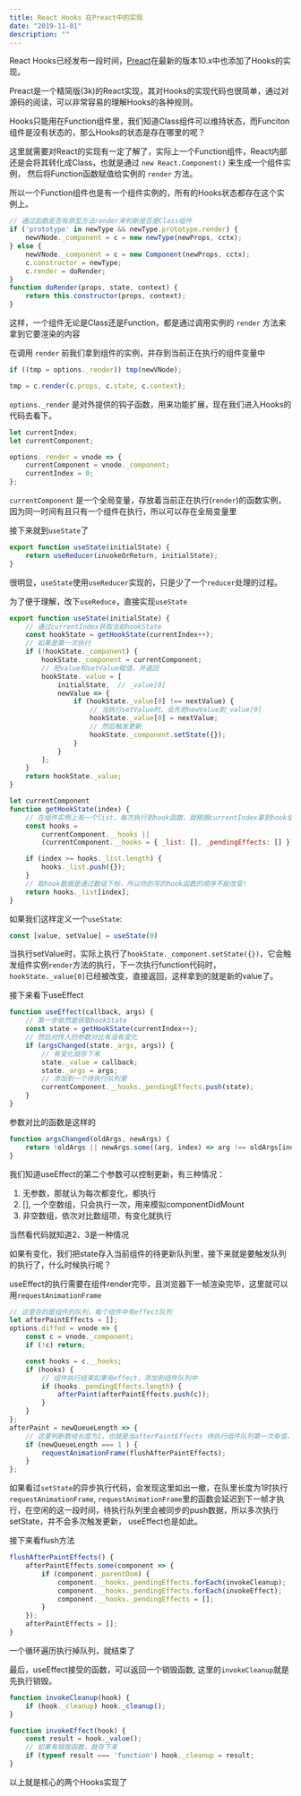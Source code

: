 ```yaml
---
title: React Hooks 在Preact中的实现
date: "2019-11-01"
description: ""
---
```


React Hooks已经发布一段时间，[Preact](https://github.com/preactjs/preact)在最新的版本10.x中也添加了Hooks的实现。

Preact是一个精简版(3k)的React实现，其对Hooks的实现代码也很简单，通过对源码的阅读，可以非常容易的理解Hooks的各种规则。

Hooks只能用在Function组件里，我们知道Class组件可以维持状态，而Funciton组件是没有状态的，那么Hooks的状态是存在哪里的呢？

这里就需要对React的实现有一定了解了，实际上一个Function组件，React内部还是会将其转化成Class，也就是通过 `new React.Component()` 来生成一个组件实例，
然后将Function函数赋值给实例的 `render` 方法。

所以一个Function组件也是有一个组件实例的，所有的Hooks状态都存在这个实例上。

```jsx
// 通过函数是否有原型方法render来判断是否是Class组件
if ('prototype' in newType && newType.prototype.render) {
    newVNode._component = c = new newType(newProps, cctx);
} else {
    newVNode._component = c = new Component(newProps, cctx);
    c.constructor = newType;
    c.render = doRender;
}
function doRender(props, state, context) {
	return this.constructor(props, context);
}
```

这样，一个组件无论是Class还是Function，都是通过调用实例的 `render` 方法来拿到它要渲染的内容


在调用 `render` 前我们拿到组件的实例，并存到当前正在执行的组件变量中

```jsx
if ((tmp = options._render)) tmp(newVNode);

tmp = c.render(c.props, c.state, c.context);
```

`options._render` 是对外提供的钩子函数，用来功能扩展，现在我们进入Hooks的代码去看下。

```jsx
let currentIndex;
let currentComponent;

options._render = vnode => {
	currentComponent = vnode._component;
	currentIndex = 0;
};
```
`currentComponent` 是一个全局变量，存放着当前正在执行(`render`)的函数实例，因为同一时间有且只有一个组件在执行，所以可以存在全局变量里

接下来就到`useState`了

```jsx
export function useState(initialState) {
	return useReducer(invokeOrReturn, initialState);
}
```
很明显，`useState`使用`useReducer`实现的，只是少了一个`reducer`处理的过程。

为了便于理解，改下`useReduce`，直接实现`useState`

```jsx
export function useState(initialState) {
    // 通过currentIndex获取当前hookState
    const hookState = getHookState(currentIndex++);
    // 如果是第一次执行
	if (!hookState._component) {
        hookState._component = currentComponent;
        // 把value和setValue赋值，并返回
		hookState._value = [
			initialState,  // _value[0]
			newValue => {
				if (hookState._value[0] !== nextValue) {
                    // 当执行setValue时，会先把newValue到_value[0]
                    hookState._value[0] = nextValue;
                    // 然后触发更新
					hookState._component.setState({});
				}
			}
		];
	}
	return hookState._value;
}

let currentComponent
function getHookState(index) {
    // 在组件实例上有一个list，每次执行到hook函数，就根据currentIndex拿到hook值
	const hooks =
		currentComponent.__hooks ||
		(currentComponent.__hooks = { _list: [], _pendingEffects: [] });

	if (index >= hooks._list.length) {
		hooks._list.push({});
    }
    // 取hook数据是通过数组下标，所以你的写的hook函数的顺序不能改变!
	return hooks._list[index];
}
```
如果我们这样定义一个`useState`:
```jsx
const [value, setValue] = useState(0)
```
当执行setValue时，实际上执行了`hookState._component.setState({})`，它会触发组件实例`render`方法的执行，下一次执行function代码时，
`hookState._value[0]`已经被改变，直接返回，这样拿到的就是新的value了。

接下来看下useEffect

```jsx
function useEffect(callback, args) {
    // 第一步依然是获取hookState
    const state = getHookState(currentIndex++);
    // 然后对传入的参数对比有没有变化
	if (argsChanged(state._args, args)) {
        // 有变化就存下来
		state._value = callback;
        state._args = args;
        // 添加到一个待执行队列里
		currentComponent.__hooks._pendingEffects.push(state);
	}
}
```
参数对比的函数是这样的

```js
function argsChanged(oldArgs, newArgs) {
	return !oldArgs || newArgs.some((arg, index) => arg !== oldArgs[index]);
}
```
我们知道useEffect的第二个参数可以控制更新，有三种情况：
1. 无参数，那就认为每次都变化，都执行
2. [], 一个空数组，只会执行一次，用来模拟componentDidMount
3. 非空数组，依次对比数组项，有变化就执行

当然看代码就知道2、3是一种情况

如果有变化，我们把state存入当前组件的待更新队列里，接下来就是要触发队列的执行了，什么时候执行呢？

useEffect的执行需要在组件render完毕，且浏览器下一帧渲染完毕，这里就可以用`requestAnimationFrame`

```jsx
// 这里存的是组件的队列，每个组件中有effect队列
let afterPaintEffects = [];
options.diffed = vnode => {
	const c = vnode._component;
	if (!c) return;

	const hooks = c.__hooks;
	if (hooks) {
        // 组件执行结束如果有effect，添加到组件队列中
		if (hooks._pendingEffects.length) {
			afterPaint(afterPaintEffects.push(c)); 
		}
	}
};
afterPaint = newQueueLength => {
    // 这里判断数组长度为1，也就是当afterPaintEffects 待执行组件队列第一次有值，就开始准备flush
    if (newQueueLength === 1 ) {
        requestAnimationFrame(flushAfterPaintEffects);
    }
};
```

如果看过`setState`的异步执行代码，会发现这里如出一撤，在队里长度为1时执行`requestAnimationFrame`,
`requestAnimationFrame`里的函数会延迟到下一帧才执行，在空闲的这一段时间，待执行队列里会被同步的push数据，所以多次执行setState，并不会多次触发更新，
useEffect也是如此。

接下来看flush方法
```jsx
flushAfterPaintEffects() {
	afterPaintEffects.some(component => {
		if (component._parentDom) {
			component.__hooks._pendingEffects.forEach(invokeCleanup);
			component.__hooks._pendingEffects.forEach(invokeEffect);
			component.__hooks._pendingEffects = [];
		}
	});
	afterPaintEffects = [];
}
```

一个循环遍历执行掉队列，就结束了

最后，useEffect接受的函数，可以返回一个销毁函数,
这里的`invokeCleanup`就是先执行销毁。

```jsx
function invokeCleanup(hook) {
	if (hook._cleanup) hook._cleanup();
}

function invokeEffect(hook) {
    const result = hook._value();
    // 如果有销毁函数，就存下来
	if (typeof result === 'function') hook._cleanup = result;
}
```
以上就是核心的两个Hooks实现了
